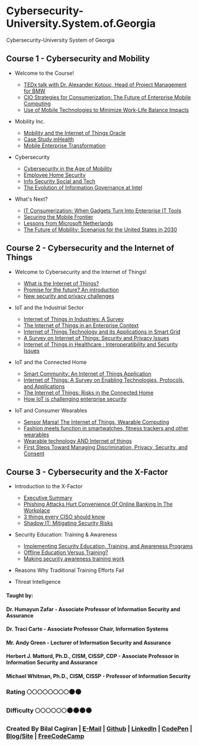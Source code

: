 # Cybersecurity-University.System.of.Georgia
Cybersecurity-University System of Georgia

## Course 1 - Cybersecurity and Mobility
* Welcome to the Course!
  * [TEDx talk with Dr. Alexander Kotouc, Head of Project Management for BMW](https://www.youtube.com/watch?v=vdZPI4G4nmc)
  * [CIO Strategies for Consumerization: The Future of Enterprise Mobile Computing](https://d3c33hcgiwev3.cloudfront.net/_d6476521d4869b03609c0f15b062925f_CIO-Strategies-for-Consumerization---The-Future-of-Enterprise-Mobile-Computing.pdf?Expires=1490054400&Signature=WF9De~TMV0Fto5Vf-CMSaAYUYHNHPbMokmpvJ0XSC0N6tIocB7jpa3ko~7O0jAqQxG0oZOWbuafuwQDJipJv-b5nO9~16hhPw~zdgYP1Q00IZWfaee-5cW9LDuaR-jzHrQKDHoUXtQiZSjVV8FcHSwtqp-DiIbHGfUcwO3CduVc_&Key-Pair-Id=APKAJLTNE6QMUY6HBC5A)
  * [Use of Mobile Technologies to Minimize Work-Life Balance Impacts](https://d3c33hcgiwev3.cloudfront.net/_d4f421141470e29ca7520bfd7b36c9c9_WorkLlifeBalanceMobility.pdf?Expires=1490054400&Signature=KkccqwRFZJIh6E5kTX3rv80iyNhzNBBkYe~tEQdVa0uOil~K3Vmf0VKxm1BSuMZVuTxOjA9BAfMYNsEfSEw5nZOz9FcwSpMxts5J5zq~00u66ck0P1X65~UvF0-MrT00FnMzEjC6OdC~YvNl5PooQMtkGo~-Dr0LT9pczTfg~6I_&Key-Pair-Id=APKAJLTNE6QMUY6HBC5A)
  
* Mobility Inc.
  * [Mobility and the Internet of Things Oracle](https://d3c33hcgiwev3.cloudfront.net/_9b9276167f7d475e65e0e6517f4d4d6e_Mobility-and-IoT-Oracle.pdf?Expires=1490140800&Signature=lA1QepXl95dDtF6JHNbLWLWTMpY9ZMqx7nkw5SJatICOuqgurOMvtxn~DAG1lqmYEIze-5KxRVS5Tks5Pqz9tXCPvD8KE5B0Qvbf9-3nVx6LgCxHQgZtSTqC35bXSpnvSEDMNztookWth5M3sIDgJh-76Q-cyq0qgdYYHCnz6ao_&Key-Pair-Id=APKAJLTNE6QMUY6HBC5A)
  * [Case Study mHealth](https://d3c33hcgiwev3.cloudfront.net/_04ab54a96697235b97ea8c77386c5b30_Case_Study_mHealth.pdf?Expires=1490140800&Signature=Y1MT3xvWM-oQoD6FdrWJvCwqw1iWH2syFjoWaPNjvytidLTXLVuEpmeBpMRmG67eWrGiSydu6jDRnnxvcBq9DoyOYLpCEvdXR3Pi9ZbddQElWXfUk7PlIdrNCU7ELul4QcGiXqTKbLJUSX-n3Vov6LC3IUss~qhKr7BHfN8VAbc_&Key-Pair-Id=APKAJLTNE6QMUY6HBC5A)
  * [Mobile Enterprise Transformation](https://d3c33hcgiwev3.cloudfront.net/_355729dec90216889f245a11bb2a6ce3_MobileEnterpriseTransformation.pdf?Expires=1490140800&Signature=AdROFDhLoFQqnXzGLjZFl5PLBWK26g~mQsocHzbIX9UBO0XYNl9IlMum0l13H6vW2G6u89VSiMKIhPAXIVsXb6~pZYXg6gZhMSRIvjbE2m7AnqkiVAFNWebsWqpwerG8jbiakdQNAX81FYuvEk1gP4hLNu1BFocJIkEifACdxaI_&Key-Pair-Id=APKAJLTNE6QMUY6HBC5A)
  
* Cybersecurity
  * [Cybersecurity in the Age of Mobility](https://d3c33hcgiwev3.cloudfront.net/_d0a8b572a646bf188ad1b836402ff2bb_Cybersecurity-in-the-Age-of-Mobility.pdf?Expires=1490140800&Signature=aSn8QQFcD-mbQ5Hcg99EeMPJc~FOBlC-RsVT~Hb3zZgPArbaUO1n-xzTPocMmvDoxSxeSG79WIQ~R33ifzYV90lA7TqQBs-OT5nTe9aZWVP5kMzlL-h-38WKJ4Gec2ZhBXn4Xjx2KNUQGSqjxkyuCvyMC~48s~kROM68jt8Hs38_&Key-Pair-Id=APKAJLTNE6QMUY6HBC5A)
  * [Employee Home Security](https://d3c33hcgiwev3.cloudfront.net/_cf02a287be96b155446d3a11c59d52f5_EmployeeHomeSecurity.pdf?Expires=1490140800&Signature=DO2vEIdf22HJ~cNACI4ClcCaWFo-dnG14dumHzJIYPxW3eRx0rBO6Ut10vlb6Cc7EzdhPT2SuKWwynuUMYrVqoOHCas~N7KoJC5E2wfb7rXP1wo8zqSOCGMuDEjKuTs4V0J2syZ3PhUs4jY68H-YYDFDgaqk5QJ9kSqpO~7YSeA_&Key-Pair-Id=APKAJLTNE6QMUY6HBC5A)
  * [Info Security Social and Tech](https://d3c33hcgiwev3.cloudfront.net/_5aa7f4ed02ac28b32481195b1ab7748b_InfoSecSocialAndTech.pdf?Expires=1490140800&Signature=SZrfCowrevpiJrTEkpFyzzIKslwuuV-uLbM~CiI~ZO2gnECQEfOVlo8LkoVmVIKJgvsuMEKoU2KHU6kpyON~K4jBFSHppQoxjJ3KUwocn0LmoO-SS7vEKReeaANThbOPCzC3gzCrPSjCzM5FiOSleiNPoaghyff8WnBZ8kErKw4_&Key-Pair-Id=APKAJLTNE6QMUY6HBC5A)
  * [The Evolution of Information Governance at Intel](https://d3c33hcgiwev3.cloudfront.net/_96b5c6f47b75cc48e5262c3f0e8c415a_IntelCase.pdf?Expires=1490140800&Signature=dggvdlOmVHx3iG~mObGPHFc3cFcmzc6ZFK~9A4kmNesY9pGQqCXvzJrBTVl2N4jA56uF0eIDca5~FTH74ALT99IS77Z~M7MT6Fv84N9MRJuouw-1I-GdLbzTHyn-6GJmcxE~9v7j4FQwAvtZ-aMzI2ZYcjIF~2xBp5jjCMzTqZA_&Key-Pair-Id=APKAJLTNE6QMUY6HBC5A)
 
* What's Next?
  * [IT Consumerization: When Gadgets Turn Into Enterprise IT Tools](https://d3c33hcgiwev3.cloudfront.net/_28da6cda66e2231771bfa60b3589cdfb_ITConsumerization.pdf?Expires=1490140800&Signature=g~8HP9KJJy88KElTmqvGpCbr2jG-il0rjWT4D3u8myFQ20DR1vlaXNiU56fm4ud8bcCFg4VBm77kIzPAkSpfNZq1M5ZEdMbNAOOJRbKXHTj6TbPDsRL4oRIZ43RuaVrnt8oLHxGU22XW2QZDrA4DswpWYQazALLDSmhpIQ6RIFQ_&Key-Pair-Id=APKAJLTNE6QMUY6HBC5A)
  * [Securing the Mobile Frontier](https://d3c33hcgiwev3.cloudfront.net/_60160dd66f74321a8eedbf328f1a93d9_SecuringTheMobileFrontier.pdf?Expires=1490140800&Signature=G3C0lFlealtKrWGVwCrxUZjA~WXNYkFD2nrXlpq73Wgj2svhaXOH0hgw5aw6jeqBjOOTVQ1EZFIZBZUkuDxjjwb0aoABrlURLIJMeHDeAZCG5f74gBdDUD9MhSzojNAb65Th0GQyWgyvNHTWJMoLvEor7UKo0T-AHs9fA9x7nUM_&Key-Pair-Id=APKAJLTNE6QMUY6HBC5A)
  * [ Lessons from Microsoft Netherlands](https://d3c33hcgiwev3.cloudfront.net/_e82ee92b642a712595397d3a6647bcd9_MSNetherlandsCase.pdf?Expires=1490140800&Signature=DBo6J4zdQx6eto5nF3T7-InBx5JJYv1iHDerabs7QkasQ4W7VZsApijEom6nug3Q8FR~5ubpOJV36UzY35LrwfKCVkvAaZqC4RE5vCxPpSYgUS-ApgujwsPcJW6aemN9Dm7cy0OVpeJCUuHYGD~h1QMRsO17vIywuv0y66Otvt8_&Key-Pair-Id=APKAJLTNE6QMUY6HBC5A)
  * [The Future of Mobility: Scenarios for the United States in 2030](https://d3c33hcgiwev3.cloudfront.net/_be501186da84abf844a03e7dfd05e027_FutureOfMobility.pdf?Expires=1490140800&Signature=OhKhGsMCb2f2WQnftWeb-H2haCUg0iSs95txz7nr--acp6orql0~SpRJ7qaDJVYKkTxuPoSXU-X5LqSZIAQek6W6vqZFjkGEy-1GVMVTqZDP2fPB-uYsRipG6x2tcdns9o4x5sedoOVjDwLtmUTNbGRsdZ-3dMPMklfBn-8HqBM_&Key-Pair-Id=APKAJLTNE6QMUY6HBC5A)

## Course 2 - Cybersecurity and the Internet of Things
* Welcome to Cybersecurity and the Internet of Things!
  * [What is the Internet of Things?](http://internetofthingsagenda.techtarget.com/definition/Internet-of-Things-IoT)
  * [Promise for the future? An introduction](https://d3c33hcgiwev3.cloudfront.net/_f9d3fb9c67e68f1242be2ff8c6dd8bab_iot_promise.pdf?Expires=1490400000&Signature=JlIPEteqtA6EdWBLqsCSgmzFtYC2hpiGnD~QraIYjU5k-UGqnqO-0bNlsAWaY1IFa2MgGr3zwhVGFFLQYovYGy9jMnjLPDjBG2Yvp1jL9~dbBcfJMc2L5rOel04Qkc7kekPQ07RWHIkExuKRDzjX5FehoxDtrKuK-cHatR9ve9c_&Key-Pair-Id=APKAJLTNE6QMUY6HBC5A)
  * [New security and privacy challenges](https://d3c33hcgiwev3.cloudfront.net/_7b4077df1f4a711a4cc44378cfc86d9a_iot_securityandprivacy.pdf?Expires=1490400000&Signature=Ry3E9vsS2CIzzdVEdYvzZSPJorISicsrqHf13o2VAHhRWfmvIEt50ywLHkE8rSpZOv~AbUagTbATm4Mdx8BAzq9SJYiYyiifGQWk7EH5IRaMC4hj34iqxnBWlYSLTP7NTgJQOu6u5WuVbn7woecLBKHjmvqYoiNsQV7vxv~BMSI_&Key-Pair-Id=APKAJLTNE6QMUY6HBC5A)
  
* IoT and the Industrial Sector
  * [Internet of Things in Industries: A Survey](https://d3c33hcgiwev3.cloudfront.net/_35b6ad45671c3bf8359a0a1963f370ca_iot_survey.pdf?Expires=1490400000&Signature=ZmBX84ZMmz4aNn141O9YiuUMN5DqyeD3xoAWtD0Sizv4zC8J~TI-nZAAzmaB8pNFSEwf~5So9Lxbum~iK~vK~mVI-UOYEN-rAo0lfQSsSsH6TBUnD3CPIW9x9WQBzxBAa0A6MKGpfLuIKNohEixqCCbpEk-h~36pnd8WFHkcGNo_&Key-Pair-Id=APKAJLTNE6QMUY6HBC5A)
  * [The Internet of Things in an Enterprise Context](https://d3c33hcgiwev3.cloudfront.net/_e1490ffc8ae8ec7215b0133b8bfa7a28_iot_enterprise.pdf?Expires=1490400000&Signature=jnAQv1oMDHBNL0~xADausb-L~nh6e7jSoRfWfEL31AW-s9c-JuCwFLcEASzwVo4yAO0R3vTca80Eygi-E~qSmBLkR~myqbtT4R-gFYCl2~JGcvqahyfpi6LPkU055SDJY0Oyhhd7zA6aci9tccupMwXzLJHozycsL-t1Ws2XPig_&Key-Pair-Id=APKAJLTNE6QMUY6HBC5A)
  * [Internet of Things Technology and its Applications in Smart Grid ](https://d3c33hcgiwev3.cloudfront.net/_96b88489f9e44fde0c17bda90a18223c_iot_integrating.pdf?Expires=1490400000&Signature=CNlbq9IL7XQaPa9FIw5yTQS-cB~Pl34IYZ6xWw3QeNpaAUIFUTZ7WeHsXYTrRw6JBYeo7ZAWC~NevCbq4ZTzqu6rss~XHBO6VAVjLZ7optO9yu4QNgcN3Y37OtOlsnCraNGbfZ4ieFO5OUXZrwpdff-sckZyYtPf5SqoUsEwt9w_&Key-Pair-Id=APKAJLTNE6QMUY6HBC5A)
  * [A Survey on Internet of Things: Security and Privacy Issues](https://d3c33hcgiwev3.cloudfront.net/_4938ae396d01762a64ac734dfe3e978a_iot_security_privacy.pdf?Expires=1490400000&Signature=EC8wp38sOsslHKccjVW2vz~33e2A2wscPoJAOzk6D2hvs~gJpXSVktbkPjD1aRZVg5vy3CelFi0JxzylUy7z66~u7Xnj9Oev~mFqszIKFsY-I91-Quv~DNYqmLw9444ZJG19i6qlzH-VNP0nBnb6HXMDye3YXzDv4jpup-lCjwY_&Key-Pair-Id=APKAJLTNE6QMUY6HBC5A)
  * [Internet of Things in Healthcare : Interoperatibility and Security Issues](https://d3c33hcgiwev3.cloudfront.net/_f61dbab77a36b10fc021d7b88ec15883_Internet_of_Things_Healthcare.pdf?Expires=1490400000&Signature=WI5yuaUlxuVrNTcq1g7egSTA1r44kY~vSuta5UwW~ddLBUp7hyDkShUSnrvBVV4POm4xWb~3ancwIM-c2bla2-FyNQHigqgVHKA4aG~f~1kLj-TQ-7rUd7eYtwKHseuFNM~SSvd~FGR6TbemGkQQ22h9VIHgMXh-RRn5dL7nUiw_&Key-Pair-Id=APKAJLTNE6QMUY6HBC5A)
  
* IoT and the Connected Home
  * [Smart Community: An Internet of Things Application](https://d3c33hcgiwev3.cloudfront.net/_d0e2afcd415da24939f878b32d4dc25e_iot_smartcommunity.pdf?Expires=1490400000&Signature=UbPhuuE8TsM6ae-kXzUZ1ABlh8-5vHaYW0oOJZ0g3ue~v5bwLlWuBtdl~eJtyEnPj5C14HXX00vMZYEWov8H2~iaHUQElCyVd5dSZLn4aBwCOKJClxhUnPGqPhPUfgP4hwb3hxb48CPnVB-Ceycww~FU2zYZTKIcGxpr~BF3WdQ_&Key-Pair-Id=APKAJLTNE6QMUY6HBC5A)
  * [Internet of Things: A Survey on Enabling Technologies, Protocols, and Applications](https://d3c33hcgiwev3.cloudfront.net/_f60e669c491b647c3b6fe7dd76554304_Internet-of-Things--A-Survey-on-Enabling-Technologies_-Protocols_-and-Applications.pdf?Expires=1490400000&Signature=JizsZ28Gwm9kl6oZ4BZ1oa2lIvWk-cNJPT8mCzwL3BYTDk8osxNZMq1U2-Zw~koEkQVo8OGOUg7S2kDHGm25Gm3E~3~~NErC8WrQxTPtRCc-Dsza8TE-wYZr1vAjXWM7DYchhurN4g50OdoZSp2tSRrOr3o0SjbbgXu2F-SoSvE_&Key-Pair-Id=APKAJLTNE6QMUY6HBC5A)
  * [The Internet of Things: Risks in the Connected Home](https://d3c33hcgiwev3.cloudfront.net/_9c550531d5f7c6b36dfc59738df68ca4_COnnectedHomesecurity.pdf?Expires=1490400000&Signature=KEmRqITbTS6i5RzjnkseD2vrsxtI2IpY8g~2~UyPcdFOox6biqUZEt7aR8FbB5B5L7agEyRS5x6OxXDEOGAkjGcC3WcC4~KuBMfsibrsNX7PDqP9Z2ZviLPceMXg5u8xC~zMAB5Q4ox9My7a5RVS7UCPumqWOVLBc6yiiUBKi-E_&Key-Pair-Id=APKAJLTNE6QMUY6HBC5A)
  * [How IoT is challenging enterprise security](https://blogs.csc.com/2015/11/29/4109/)
  
* IoT and Consumer Wearables
  * [Sensor Mania! The Internet of Things, Wearable Computing](https://d3c33hcgiwev3.cloudfront.net/_233e942072d88eacd3a8841e6dfa97f0_iot_sensor_mania.pdf?Expires=1490400000&Signature=Dm8J~L~8HS7fifKTcKROC1r7IlaNJ~EpBBfW26oPCgYmoVJmQeCm2~LyVYzBHfGQPzDpKI0sZh61h9~Ou9qWUbCX4y5KZyLf3sXGIwcy3yYJ2ATVysn5l3kNBkmhfibuBIiI9gsIGXqc1JB9L-3h0EOxugkqQyECH3IXVvDZRa8_&Key-Pair-Id=APKAJLTNE6QMUY6HBC5A)
  * [Fashion meets function in smartwatches, fitness trackers and other wearables](http://www.techrepublic.com/article/ces-2106-fashion-meets-function-in-smartwatches-fitness-trackers-and-other-wearables/)
  * [Wearable technology AND Internet of things](https://d3c33hcgiwev3.cloudfront.net/_242be7725daea8d3112a38a8ca377857_wearable-technology-and-the-internet-of-things-ericsson-consumerlab-2016.pdf?Expires=1490400000&Signature=VE5svmuHzsT3wEImskHic37DuTtjuEy1N6Ov2HM727XgxDB345iVp4J2-tRWbbOwBhZxju8H32uaLxpA9a9lxZU-3bWSLoYnrq~SvM3DJPj8kYLR3~ig0WuGA-iqW8ISl6QI2tzd8E9oeYBKwNb6wlxTOUVRxzAea3KBU9iAfec_&Key-Pair-Id=APKAJLTNE6QMUY6HBC5A)
  * [First Steps Toward Managing Discrimination, Privacy, Security, and Consent ](https://d3c33hcgiwev3.cloudfront.net/_d01db34b8187af12aee2fbd9cabf67f9_iot_regulating.pdf?Expires=1490400000&Signature=U3NpShKNEfLmejBAwj1Qx517Y6Ek0lAk2dAkX0bJlHiZ2eHt30UCadB-Do8ovpYEu-Xhqo0jLbvY0DWRtNZQUQ1sKJPJ2IzlBINp~Qz1xmcRSUlVK3HsY5vS~C3kHVsjHxHJ~ChNU1K578ibR6fKefA4-qqM500JNl9Y4h095po_&Key-Pair-Id=APKAJLTNE6QMUY6HBC5A)

## Course 3 - Cybersecurity and the X-Factor
* Introduction to the X-Factor
  * [Executive Summary](https://d3c33hcgiwev3.cloudfront.net/_7f6fca8290d71bd05afcf73a31b7fc47_ISM-executive-summary.pdf?Expires=1490486400&Signature=GgQGAA0i1~c0UNb8RXXGwU7oAZl7CUp2jXEI9cFh~0~~IV1fdrXs~ymXGU62Gu~6BlvfOcHXiTfWhZrsbG7j1wDHCzeSuMkwyGeDEnDvTKSM0GNHQgvrqYUUFiJu6Chp0ZFHlZUfWRGweFzKlf2Pw-UwLeV6tJalFlzRcA8eIMM_&Key-Pair-Id=APKAJLTNE6QMUY6HBC5A)
  * [Phishing Attacks Hurt Convenience Of Online Banking In The Workplace](http://www.informationsecuritybuzz.com/articles/phishing-attacks-hurt-convenience-online-banking-workplace/)
  * [3 things every CISO should know](http://www.information-age.com/3-things-every-ciso-should-know-123461649/)
  * [Shadow IT: Mitigating Security Risks](http://www.csoonline.com/article/3083775/security/shadow-it-mitigating-security-risks.html)

* Security Education: Training & Awareness
  * [Implementing Security Education, Training, and Awareness Programs](https://d3c33hcgiwev3.cloudfront.net/_1a4f91d2b9e9e975bd38bbaf546ba0df_SETA.pdf?Expires=1490486400&Signature=ZEUoIGWEQ42vowl2utGT4YMnn5tlVTzc1bLNXAKhI6GzXDVXZEKGgi6Ber5U0O2Qkz3aH5kmNKFOv9DYRYB0dM3Tx6oqkDn8WnIbqdLDqpkhbGEA94WNNJ8KY3f6fehSwPTsv56b~hQaM6cstd-Yu6liUK8toepnhFSsjyEjJWc_&Key-Pair-Id=APKAJLTNE6QMUY6HBC5A)
  * [Offline Education Versus Training?](https://d3c33hcgiwev3.cloudfront.net/_543c70f0495aa313efefbfe8b392faab_Training2.pdf?Expires=1490486400&Signature=EguxcI8Hyg7R6pav5Mib5vW4j0ZBJLJIzMC0AnUnMWSos8N-vflt0V3uO0H49OHTbqFj2HKbL-gNGtb8GQQPI11zxdor3FaZakDqJFCc75cnXXfA9wRJBLM8q9RlSSyFxEHMT1JVl8QFouAnrFPbxDqKllqtbfm5VumiyjnB-mo_&Key-Pair-Id=APKAJLTNE6QMUY6HBC5A)
  * [Making security awareness training work](https://d3c33hcgiwev3.cloudfront.net/_afdab63e4dc22ac996a13054e939f092_Making-security-awareness-work.pdf?Expires=1490486400&Signature=Hwm6zWtxmQLruxpqMhEutXfexiwcKB-MnlLpNMIUa5Ny11YwWO2nih~zMYSC7t-ccm-St00C~KU0KTfFlMfBPSeE9wge1vKQYXiOynUkyiUr7eNF16LPl42BOodlRo2h9nxwKESG0Q0zDT-MW3eWGr5Wd65zdLIW-oB6jpES~h8_&Key-Pair-Id=APKAJLTNE6QMUY6HBC5A)

* Reasons Why Traditional Training Efforts Fail
* Threat Intelligence

#### Taught by: 
#### Dr. Humayun Zafar - Associate Professor of Information Security and Assurance
#### Dr. Traci Carte - Associate Professor Chair, Information Systems
#### Mr. Andy Green -  Lecturer of Information Security and Assurance
#### Herbert J. Mattord, Ph.D., CISM, CISSP, CDP - Associate Professor in Information Security and Assurance
#### Michael Whitman, Ph.D., CISM, CISSP - Professor of Information Security

### Rating :full_moon::full_moon::full_moon::full_moon::full_moon::full_moon::full_moon::full_moon::new_moon::new_moon:
### Difficulty :full_moon::full_moon::full_moon::full_moon::full_moon::full_moon::new_moon::new_moon::new_moon::new_moon:

### Created By Bilal Cagiran | [E-Mail](mailto:bcagiran@hotmail.com) | [Github](https://github.com/extwiii/) | [LinkedIn](https://linkedin.com/in/bilalcagiran) | [CodePen](http://codepen.io/extwiii/) | [Blog/Site](http://bilalcagiran.com) | [FreeCodeCamp](https://www.freecodecamp.com/extwiii) 

